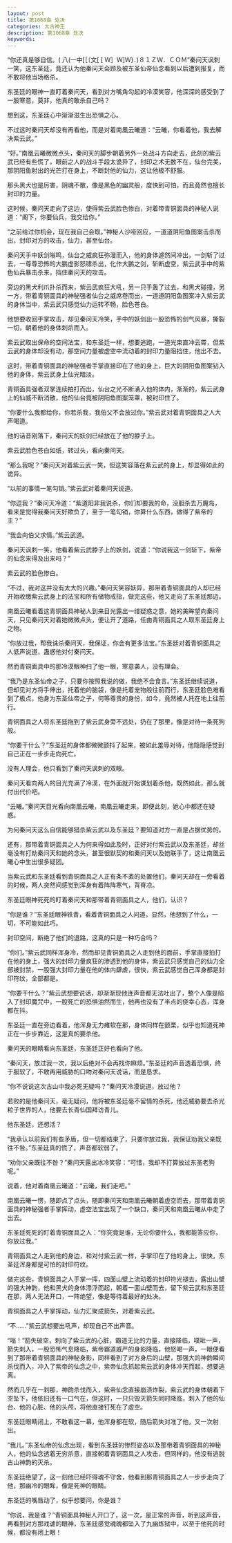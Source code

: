 ```yaml
---
layout: post
title: 第1068章 处决
categories: 太古神王
description: 第1068章 处决
keywords:
---
```


“你还真是够自信。(  八(一中[［〔文[ [ Ｗ］Ｗ]Ｗ}．)８１ＺＷ．ＣＯＭ”秦问天讽刺一笑，这东圣廷，竟还认为他秦问天会顾及被东圣仙帝仙念看到以后遭到报复，而不敢将他当场格杀。

东圣廷的眼神一直盯着秦问天，看到对方嘴角勾起的冷漠笑容，他深深的感受到了一股寒意，莫非，他真的敢杀自己吗？

想到这，东圣廷心中渐渐滋生出恐惧之心。

不过这时秦问天却没有再看他，而是对着南凰云曦道：“云曦，你看着他，我去解决紫云武。”

“好。”南凰云曦微微点头，秦问天的脚步朝着另外一处战斗方向走去，此刻的紫云武已经有些慌了，眼前之人的战斗手段太诡异了，封印之术无数不在，仙台完美，那阴阳鱼射出的光芒打在身上，不断封他的仙力，这让他极不舒服。

那头黑犬也是厉害，阴魂不散，像是黑色的幽灵般，度快到可怕，而且竟然也擅长封印的力量。

这时候，秦问天走向了这边，使得紫云武脸色惨白，对着带青铜面具的神秘人说道：“阁下，你要仙兵，我交给你。”

“之前给过你机会，现在我自己会取。”神秘人沙哑回应，一道道阴阳鱼图案击杀而出，封印对方的攻击，仙力，甚至仙台。

秦问天手中妖剑嗡鸣，仙台之威疯狂弥漫而入，他的身体遽然间冲出，一剑斩了过去，一尊尊恐怖的大鹏虚影怒啸杀出，化作大鹏之剑，斩断虚空，紫云武手中的紫色仙兵暴击杀来，挡住秦问天的攻击。

旁边的黑犬利爪扑杀而来，紫云武疯狂大吼，另一只手轰了过去，和黑犬碰撞，另一方，带着青铜面具的神秘强者仙台之威席卷而出，一道道阴阳鱼图案冲入紫云武的身体当中，紫云武只感觉仙力运转不畅，脸色苍白。

他想要收回手掌攻击，却见秦问天冷笑，手中的妖剑出一股恐怖的剑气风暴，撕裂一切，朝着他的身体刺杀而入。

紫云武取出保命的空间法宝，和东圣廷一样，想要逃跑，一道光束直冲云霄，但紫云武的身体却没有动，那空间力量被虚空中流动着的封印力量阻挡住，他出不去。

这时，带着青铜面具的神秘强者手掌直接印在了他的身上，巨大的阴阳鱼图案钻入他的身体，紫云武身上仙光暗淡。

青铜面具强者双掌连续拍打而出，仙台之光不断涌入他的体内，渐渐的，紫云武身上的仙威不断消散，他的仙台竟被阴阳鱼图案笼罩，被封印住了。

“你要什么我都给你，你若杀我，我伯父不会放过你。”紫云武对着青铜面具之人大声喝道。

他的话音刚落下，秦问天的妖剑已经放在了他的脖子上。

紫云武脸色苍白如纸，转过头，看向秦问天。

“那么我呢？”秦问天对着紫云武一笑，但这笑容落在紫云武的身上，却显得如此的诡异。

“以前的事情一笔勾销。”紫云武对着秦问天说道。

“你逗我？”秦问天冷道：“紫道阳非我说杀，你们却要我的命，没胆杀去万魔岛，看来是觉得我秦问天好欺负了，至于一笔勾销，你算什么东西，做得了紫帝的主？”

“我会向伯父求情。”紫云武道。

秦问天讽刺一笑，他看着紫云武脖子上的妖剑，说道：“你说我这一剑斩下，紫帝的仙念来得及出来吗？”

紫云武的脸色惨白。

“不过，我对这并没有太大的兴趣。”秦问天笑容妖异，那带着青铜面具的人却已经开始收缴紫云武身上的法宝和所有储物戒指，做完这些，他又走向了东圣廷那边。

南凰云曦看着这青铜面具神秘人到来目光露出一缕疑惑之意，她的美眸望向秦问天，只见秦问天对着她微微点头，便让开了道路，任由青铜面具之人取东圣廷身上之物。

“你放过我，帮我诛杀秦问天，我保证，你会有更多法宝。”东圣廷对着青铜面具之人低声说道，蛊惑他对付秦问天。

然而青铜面具中的那冷漠眼神扫了他一眼，寒意袭人，没有理会。

“我乃是东圣仙帝之子，只要你按照我说的做，我绝不会食言。”东圣廷继续说道，但却见对方将手伸出，托着他的脑袋，像是托着宠物般往前而行，东圣廷脸色难看到了极点，他身为东圣仙帝之子，何等尊贵的身份，如今，竟然被人托在地上往前行。

青铜面具之人将东圣廷拖到了紫云武身旁不远处，扔在了那里，像是对待一条死狗般。

“你要干什么？”东圣廷的身体都微微颤抖了起来，被如此羞辱对待，他隐隐感觉到自己正在一步步走向死亡。

没有人理会，他只看到了秦问天讽刺的双眼。

秦问天看向两人的目光充满了冷漠，在外面就开始谋划着杀他，既然如此，那么就付出代价吧。

“云曦。”秦问天目光看向南凰云曦，南凰云曦走来，即便此刻，她心中都还在疑惑。

为何秦问天这么自信能够猎杀紫云武以及东圣廷？要知道对方一直是占据优势的。

还有，那带着青铜面具之人为何来得如此及时，正好对付紫云武以及东圣廷，却丝毫没有打劫秦问天和她的念头，甚至很默契的和秦问天以及她联手了，这让南凰云曦心中生出很多疑团。

当紫云武和东圣廷看到青铜面具之人正有条不紊的处置他们，秦问天却在一旁看着的时候，两人突然间感觉到浑身有着阵阵寒气，背脊凉。

东圣廷眼神死死的盯着秦问天和那带着青铜面具之人，他们，认识？

“你是谁？”东圣廷眼神铁青，看着青铜面具之人问道，显然，他想到了什么，一切，不可能如此巧。

封印空间，断绝了他们的退路，这真的只是一种巧合吗？

“你们。”紫云武同样浑身冷，然而却见青铜面具之人走到他的面前，手掌直接拍打在他的身上，强大的封印力量疯狂的渗透到他的身体，紫云武只感觉自己的仙力全部被封禁，一股强大封印力量在他的体内肆虐，很快，紫云武感觉自己浑身都是封印符纹，全部都是。

“你要干什么？”紫云武想要说话，却渐渐现他连声音都无法吐出了，整个人像是陷入了封印魔咒中，一股死亡的恐惧油然而生，他再也没有了半点的侥幸心态，浑身都在抖。

东圣廷一直在旁边看着，他浑身无力瘫软在那，身体同样在颤栗，似乎也知道死神正在一步步靠近，这是真的要杀他。

秦问天的眼睛看向东圣廷，东圣廷正好也看向了他。

“秦问天，放过我一次，我以后绝对不会再找你麻烦。”东圣廷的声音透着恐惧，终于服软了，不敢再用威胁的口吻对秦问天说话，而是恳求。

“你不说说这次古山中我必死无疑吗？”秦问天冷漠说道，放过他？

若败的是他秦问天，毫无疑问，他将被东圣廷毫不留情的杀死，他还威胁要去杀光粒子世界的人，他要去长青仙国拜访青儿。

他东圣廷，还想活？

“我承认以前我们有些矛盾，但一切都结束了，只要你放过我，我保证劝我父亲既往不咎。”东圣廷真的慌了，声音都软弱了。

“劝你父亲既往不咎？”秦问天露出冰冷笑容：“可惜，我却不打算放过东圣老狗呢。”

说着，他对着南凰云曦道：“云曦，我们走吧。”

南凰云曦一愣，随即点了点头，随即秦问天和南凰云曦朝着虚空而去，那带着青铜面具的神秘强者手掌挥动，虚空法宝出现了一个缺口，秦问天和南凰云曦从中走了出去。

东圣廷死死的盯着青铜面具之人：“你究竟是谁，无论你要什么，我都能答应你，你放过我。”

青铜面具之人走到他的身边，和对付紫云武一样，手掌印在了他的身上，很快，东圣廷浑身都是可怕的封印符纹。

做完这些，青铜面具之人手掌一挥，四面山壁上流动着的封印符光褪去，露出山壁的强大神韵，他和黑犬的身体漂浮而起，朝着一面山壁而去，留下紫云武和东圣廷在那，两人无法开口，一阵绝望，像是等待着最好的处决。

青铜面具之人手掌挥动，仙力汇聚成箭失，对着紫云武。

“不……”紫云武想要出吼声，却现自己不出声音。

“嗡！”箭失破空，刺向了紫云武的心脏，霸道无比的力量，直接降临，噗呲一声，箭失刺入，一股恐怖气息降临，紫帝霸道威严的身影降临，他怒喝一声，一眼便看到了那带着青铜面具的神秘身影，同样看到了对方身后的山壁，那强大的神韵瞬间杀伐而入，冲入了紫帝的仙念之中，紫帝仙念抓起紫云武的身体冲天而起，想要逃离。

然而几乎在一刹那，神韵杀伐而入，紫帝仙念直接崩溃炸裂，紫云武的身体朝着下空坠下，他依旧还有一口气在，但这时，一只只毁灭箭失同时降临，刺入了他的仙台、他的心脏、他的头颅，将他直接钉死在了虚空。

东圣廷眼睛闭上，不敢看这一幕，他浑身都在软，随后箭失对准了他，又一次射出。

“我儿。”东圣仙帝的仙念出现，看到东圣廷的惨烈姿态以及那带着青铜面具的神秘人，他的仙念透着无穷杀意，直接朝着青铜面具之人攻击，但同样的，他没有逃脱古山神韵的灭杀。

东圣廷绝望了，这一刻他已经吓得魂不守舍，他看到那青铜面具之人一步步走向了他，那幽冷的眼眸，像是死神的眼睛。

东圣廷的嘴唇动了，似乎想要问，你是谁？

“你说，我是谁？”青铜面具神秘人开口了，这一次，是正常的声音，听到这声音，再看到对方那戏谑的眼神，东圣廷感觉魂魄都坠入了九幽炼狱中，以至于他死的时候，都没有闭上眼！
